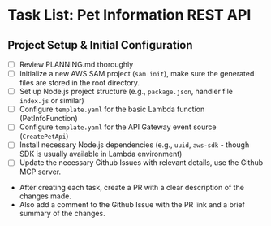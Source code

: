 # Task List: Pet Information REST API

## Project Setup & Initial Configuration

- [ ]  Review PLANNING.md thoroughly
- [ ]  Initialize a new AWS SAM project (`sam init`), make sure the generated files are stored in the root directory.
- [ ]  Set up Node.js project structure (e.g., `package.json`, handler file `index.js` or similar)
- [ ]  Configure `template.yaml` for the basic Lambda function (PetInfoFunction)
- [ ]  Configure `template.yaml` for the API Gateway event source (`CreatePetApi`)
- [ ]  Install necessary Node.js dependencies (e.g., `uuid`, `aws-sdk` - though SDK is usually available in Lambda environment)
- [ ]  Update the necessary Github Issues with relevant details, use the Github MCP server.
  - After creating each task, create a PR with a clear description of the changes made.
  - Also add a comment to the Github Issue with the PR link and a brief summary of the changes.
